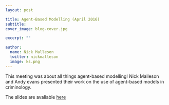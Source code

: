 ```yaml
---
layout: post

title: Agent-Based Modelling (April 2016)
subtitle: 
cover_image: blog-cover.jpg

excerpt: ""

author:
  name: Nick Malleson
  twitter: nickmalleson
  image: ks.png
---
```


This meeting was about all things agent-based modelling! Nick Malleson and Andy evans presented their work on the use of agent-based models in criminology.

The slides are avaliable [here]({{site.baseurl}}img/2016-04-abm_presentation.pdf)